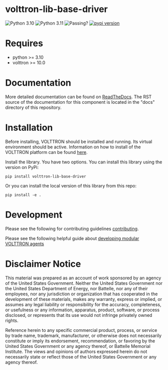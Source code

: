 # volttron-lib-base-driver

![Python 3.10](https://img.shields.io/badge/python-3.10-blue.svg)
![Python 3.11](https://img.shields.io/badge/python-3.11-blue.svg)
![Passing?](https://github.com/eclipse-volttron/volttron-lib-base-driver/actions/workflows/run-tests.yml/badge.svg)
[![pypi version](https://img.shields.io/pypi/v/volttron-lib-base-driver.svg)](https://pypi.org/project/volttron-lib-base-driver/)


# Requires

* python >= 3.10
* volttron >= 10.0


# Documentation
More detailed documentation can be found on [ReadTheDocs](https://volttron.readthedocs.io/en/modular/). The RST source
of the documentation for this component is located in the "docs" directory of this repository.

# Installation

Before installing, VOLTTRON should be installed and running.  Its virtual environment should be active.
Information on how to install of the VOLTTRON platform can be found
[here](https://github.com/eclipse-volttron/volttron-core).

Install the library. You have two options. You can install this library using the version on PyPi:

```shell
pip install volttron-lib-base-driver
```

Or you can install the local version of this library from this repo:

```shell
pip install -e .
```

# Development

Please see the following for contributing guidelines [contributing](https://github.com/eclipse-volttron/volttron-core/blob/develop/CONTRIBUTING.md).

Please see the following helpful guide about [developing modular VOLTTRON agents](https://github.com/eclipse-volttron/volttron-core/blob/develop/DEVELOPING_ON_MODULAR.md)


# Disclaimer Notice

This material was prepared as an account of work sponsored by an agency of the
United States Government.  Neither the United States Government nor the United
States Department of Energy, nor Battelle, nor any of their employees, nor any
jurisdiction or organization that has cooperated in the development of these
materials, makes any warranty, express or implied, or assumes any legal
liability or responsibility for the accuracy, completeness, or usefulness or any
information, apparatus, product, software, or process disclosed, or represents
that its use would not infringe privately owned rights.

Reference herein to any specific commercial product, process, or service by
trade name, trademark, manufacturer, or otherwise does not necessarily
constitute or imply its endorsement, recommendation, or favoring by the United
States Government or any agency thereof, or Battelle Memorial Institute. The
views and opinions of authors expressed herein do not necessarily state or
reflect those of the United States Government or any agency thereof.
